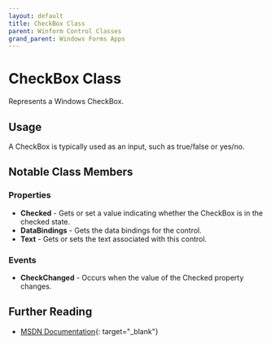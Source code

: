 ```yaml
---
layout: default
title: CheckBox Class
parent: Winform Control Classes
grand_parent: Windows Forms Apps
---
```


# CheckBox Class

Represents a Windows CheckBox.

## Usage

A CheckBox is typically used as an input, such as true/false or yes/no.

## Notable Class Members

### Properties

* **Checked** - Gets or set a value indicating whether the CheckBox is in the checked state.
* **DataBindings** - Gets the data bindings for the control.
* **Text** - Gets or sets the text associated with this control.

### Events

* **CheckChanged** - Occurs when the value of the Checked property changes.

## Further Reading

* [MSDN Documentation](https://docs.microsoft.com/en-us/dotnet/api/system.windows.forms.checkbox){: target="_blank"}
